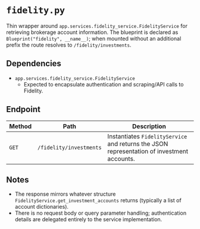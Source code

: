 # `fidelity.py`

Thin wrapper around `app.services.fidelity_service.FidelityService` for
retrieving brokerage account information. The blueprint is declared as
`Blueprint("fidelity", __name__)`; when mounted without an additional prefix the
route resolves to `/fidelity/investments`.

## Dependencies

- `app.services.fidelity_service.FidelityService`
  - Expected to encapsulate authentication and scraping/API calls to Fidelity.

## Endpoint

| Method | Path | Description |
| ------ | ---- | ----------- |
| `GET` | `/fidelity/investments` | Instantiates `FidelityService` and returns the JSON representation of investment accounts. |

## Notes

- The response mirrors whatever structure `FidelityService.get_investment_accounts`
  returns (typically a list of account dictionaries).
- There is no request body or query parameter handling; authentication details
  are delegated entirely to the service implementation.
